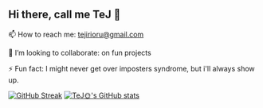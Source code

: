 ## Hi there, call me TeJ 👋

📫 How to reach me: tejirioru@gmail.com

👯 I’m looking to collaborate: on fun projects

⚡ Fun fact: I might never get over imposters syndrome, but i'll always show up.

<!--
**DeVTeJ10/DeVTeJ10** is a ✨ _special_ ✨ repository because its `README.md` (this file) appears on your GitHub profile.

Here are some ideas to get you started:

- 🔭 I’m currently working on ...
- 🌱 I’m currently learning ... to build consistency
- 👯 I’m looking to collaborate on fun projects
- 🤔 I’m looking for help with ...
- 💬 Ask me about ...
- 📫 How to reach me tejirioru@gmail.com
- 😄 Pronouns: ...
- ⚡ Fun fact I love anime
-->
[![GitHub Streak](https://streak-stats.demolab.com/?user=DeVTeJ10&theme=dark&hide_border=true)](https://git.io/streak-stats)
[![TeJ🌞's GitHub stats](https://github-readme-stats.vercel.app/api?username=DeVTeJ10&show_icons=true&theme=radical)](https://github.com/anuraghazra/github-readme-stats)

